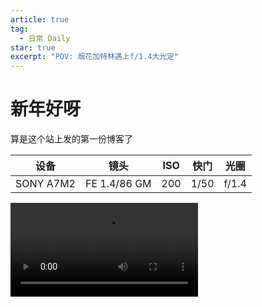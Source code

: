 ```yaml
---
article: true
tag:
  - 日常 Daily
star: true
excerpt: "POV: 烟花加特林遇上f/1.4大光定"
---
```


# 新年好呀

<!--  -->

算是这个站上发的第一份博客了

<div class="center-container">

| 设备 | 镜头 | ISO | 快门 | 光圈 |
| - | - | - | - | - |
| SONY A7M2 | FE 1.4/86 GM | 200 | 1/50 | f/1.4 |


<video controls>
  <source src="/assets/blogs/2025/Jan/506_1735706415_raw.mp4" type="video/mp4">
</video>

</div>
